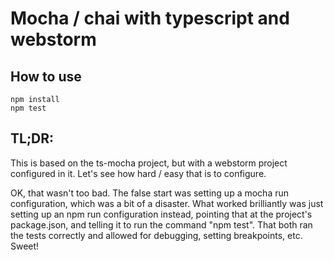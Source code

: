 # Mocha / chai with typescript and webstorm

## How to use
```
npm install
npm test
```
## TL;DR:

This is based on the ts-mocha project, but with a webstorm project configured in it.  Let's see how hard / easy that is 
to configure.

OK, that wasn't too bad.  The false start was setting up a mocha run configuration, which was a bit of a disaster.
What worked brilliantly was just setting up an npm run configuration instead, pointing that at the project's package.json,
and telling it to run the command "npm test".  That both ran the tests correctly and allowed for debugging, 
setting breakpoints, etc.  Sweet!